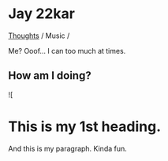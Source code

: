 <link rel="stylesheet" href="https://fonts.xz.style/serve/inter.css">
<link rel="stylesheet" href="https://cdn.jsdelivr.net/npm/@exampledev/new.css@1.1.2/new.min.css">

# Jay 22kar
[Thoughts](https://dejay22kar.github.io/pwtest/thoughts) / Music /  

Me? Ooof... I can too much at times. 

## How am I doing?
![[](https://tenor.com/view/im-fine-little-boy-crying-gif-15238441)

# This is my 1st heading. 



And this is my paragraph. 
Kinda fun. 
